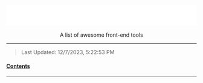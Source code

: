 <div align="center">
  <img src="assets/title.svg" >
  <p>A list of awesome front-end tools</p>
</div>

---

> Last Updated: 12/7/2023, 5:22:53 PM

<u><h4>Contents</h4></u>

<!-- @import "[TOC]" {cmd="toc" depthFrom=1 depthTo=6 orderedList=false} -->

<!-- code_chunk_output -->

<!-- /code_chunk_output -->

<!-- _Additional Notes Here_ -->

---

<!-- ## Header -->